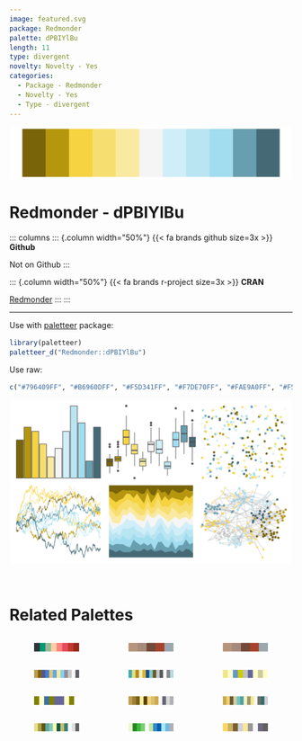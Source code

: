 ```yaml
---
image: featured.svg
package: Redmonder
palette: dPBIYlBu
length: 11
type: divergent
novelty: Novelty - Yes
categories:
  - Package - Redmonder
  - Novelty - Yes
  - Type - divergent
---
```


![](featured.svg)

# Redmonder - dPBIYlBu 

::: columns
::: {.column width="50%"}
{{< fa brands github size=3x >}}
**Github**

Not on Github
:::

::: {.column width="50%"}
{{< fa brands r-project size=3x >}}
**CRAN**

[Redmonder](https://CRAN.R-project.org/package=Redmonder)
:::
:::

<hr> 

Use with [paletteer](https://emilhvitfeldt.github.io/paletteer/) package:

```r
library(paletteer)
paletteer_d("Redmonder::dPBIYlBu")
```

Use raw:

```r
c("#796409FF", "#B6960DFF", "#F5D341FF", "#F7DE70FF", "#FAE9A0FF", "#F5F5F5FF", "#D0EEF7FF", "#B9E5F3FF", "#A1DDEFFF", "#689FB0FF", "#456A76FF")
``` 

![](examples.png) 

<br>

# Related Palettes

<div class="list" style="display: grid; grid-template-columns: auto auto auto;"> <figure class="figure">
<a href="../../awtools/a_palette/"> <img src="../../awtools/a_palette/featured.svg" style="width: 100%;" class="figure-img"></a>
</figure> <figure class="figure">
<a href="../../ButterflyColors/hamadryas_feronia/"> <img src="../../ButterflyColors/hamadryas_feronia/featured.svg" style="width: 100%;" class="figure-img"></a>
</figure> <figure class="figure">
<a href="../../ButterflyColors/hamadryas_feronia/"> <img src="../../ButterflyColors/hamadryas_feronia/featured.svg" style="width: 100%;" class="figure-img"></a>
</figure> <figure class="figure">
<a href="../../palettetown/hitmontop/"> <img src="../../palettetown/hitmontop/featured.svg" style="width: 100%;" class="figure-img"></a>
</figure> <figure class="figure">
<a href="../../palettetown/dunsparce/"> <img src="../../palettetown/dunsparce/featured.svg" style="width: 100%;" class="figure-img"></a>
</figure> <figure class="figure">
<a href="../../ggprism/ocean2/"> <img src="../../ggprism/ocean2/featured.svg" style="width: 100%;" class="figure-img"></a>
</figure> <figure class="figure">
<a href="../../ggprism/ocean3/"> <img src="../../ggprism/ocean3/featured.svg" style="width: 100%;" class="figure-img"></a>
</figure> <figure class="figure">
<a href="../../palettetown/teddiursa/"> <img src="../../palettetown/teddiursa/featured.svg" style="width: 100%;" class="figure-img"></a>
</figure> <figure class="figure">
<a href="../../palettetown/dragonite/"> <img src="../../palettetown/dragonite/featured.svg" style="width: 100%;" class="figure-img"></a>
</figure> <figure class="figure">
<a href="../../palettetown/omanyte/"> <img src="../../palettetown/omanyte/featured.svg" style="width: 100%;" class="figure-img"></a>
</figure> <figure class="figure">
<a href="../../palettetown/celebi/"> <img src="../../palettetown/celebi/featured.svg" style="width: 100%;" class="figure-img"></a>
</figure> <figure class="figure">
<a href="../../palettetown/hypno/"> <img src="../../palettetown/hypno/featured.svg" style="width: 100%;" class="figure-img"></a>
</figure> 
</div>
